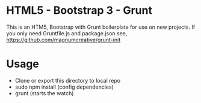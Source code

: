 HTML5 - Bootstrap 3 - Grunt
===========================
This is an HTM5, Bootstrap with Grunt boilerplate for use on new projects.
If you only need Gruntfile.js and package.json see, https://github.com/magnumcreative/grunt-init

Usage
===========================
<ul>
<li>Clone or export this directory to local repo</li>
<li>sudo npm install (config dependencies)</li>
<li>grunt (starts the watch)</li>
</ul>


